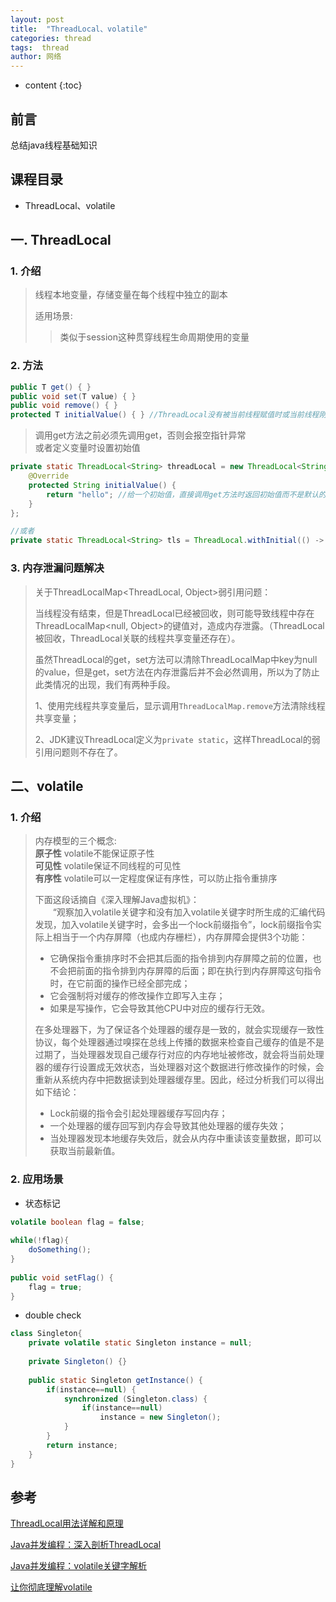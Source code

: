 ```yaml
---
layout: post
title:  "ThreadLocal、volatile"
categories: thread
tags:  thread
author: 网络
---
```


* content
{:toc}


## 前言

总结java线程基础知识

##  课程目录
* ThreadLocal、volatile









## 一. ThreadLocal

### 1. 介绍

> 线程本地变量，存储变量在每个线程中独立的副本
> 
> 适用场景: 
>
> > 类似于session这种贯穿线程生命周期使用的变量

### 2. 方法

```java
public T get() { }
public void set(T value) { }
public void remove() { }
protected T initialValue() { } //ThreadLocal没有被当前线程赋值时或当前线程刚调用remove方法后调用get方法，返回此方法值
```

> 调用get方法之前必须先调用get，否则会报空指针异常  
> 或者定义变量时设置初始值  

```java
private static ThreadLocal<String> threadLocal = new ThreadLocal<String>(){
    @Override
    protected String initialValue() {
        return "hello"; //给一个初始值，直接调用get方法时返回初始值而不是默认的null
    }
};

//或者
private static ThreadLocal<String> tls = ThreadLocal.withInitial(() -> "hello");
```

### 3. 内存泄漏问题解决

> 关于ThreadLocalMap<ThreadLocal, Object>弱引用问题：
> 
> 当线程没有结束，但是ThreadLocal已经被回收，则可能导致线程中存在ThreadLocalMap<null, Object>的键值对，造成内存泄露。（ThreadLocal被回收，ThreadLocal关联的线程共享变量还存在）。
> 
> 虽然ThreadLocal的get，set方法可以清除ThreadLocalMap中key为null的value，但是get，set方法在内存泄露后并不会必然调用，所以为了防止此类情况的出现，我们有两种手段。
> 
> 1、使用完线程共享变量后，显示调用`ThreadLocalMap.remove`方法清除线程共享变量；
> 
> 2、JDK建议ThreadLocal定义为`private static`，这样ThreadLocal的弱引用问题则不存在了。

## 二、volatile

### 1. 介绍

> 内存模型的三个概念:  
> **原子性**  volatile不能保证原子性  
> **可见性**  volatile保证不同线程的可见性  
> **有序性**  volatile可以一定程度保证有序性，可以防止指令重排序
>
> 下面这段话摘自《深入理解Java虚拟机》：  
>　　“观察加入volatile关键字和没有加入volatile关键字时所生成的汇编代码发现，加入volatile关键字时，会多出一个lock前缀指令”，lock前缀指令实际上相当于一个内存屏障（也成内存栅栏），内存屏障会提供3个功能：
> * 它确保指令重排序时不会把其后面的指令排到内存屏障之前的位置，也不会把前面的指令排到内存屏障的后面；即在执行到内存屏障这句指令时，在它前面的操作已经全部完成；
> * 它会强制将对缓存的修改操作立即写入主存；
> * 如果是写操作，它会导致其他CPU中对应的缓存行无效。
>
> 在多处理器下，为了保证各个处理器的缓存是一致的，就会实现缓存一致性协议，每个处理器通过嗅探在总线上传播的数据来检查自己缓存的值是不是过期了，当处理器发现自己缓存行对应的内存地址被修改，就会将当前处理器的缓存行设置成无效状态，当处理器对这个数据进行修改操作的时候，会重新从系统内存中把数据读到处理器缓存里。因此，经过分析我们可以得出如下结论：
> * Lock前缀的指令会引起处理器缓存写回内存；
> * 一个处理器的缓存回写到内存会导致其他处理器的缓存失效；
> * 当处理器发现本地缓存失效后，就会从内存中重读该变量数据，即可以获取当前最新值。


### 2. 应用场景

* 状态标记

```java
volatile boolean flag = false;
 
while(!flag){
    doSomething();
}
 
public void setFlag() {
    flag = true;
}
```

* double check

```java
class Singleton{
    private volatile static Singleton instance = null;
     
    private Singleton() {}
     
    public static Singleton getInstance() {
        if(instance==null) {
            synchronized (Singleton.class) {
                if(instance==null)
                    instance = new Singleton();
            }
        }
        return instance;
    }
}
```

## 参考
[ThreadLocal用法详解和原理](https://www.cnblogs.com/coshaho/p/5127135.html)

[Java并发编程：深入剖析ThreadLocal](https://www.cnblogs.com/dolphin0520/p/3920407.html)

[Java并发编程：volatile关键字解析](https://www.cnblogs.com/dolphin0520/p/3920373.html)

[让你彻底理解volatile](https://www.jianshu.com/p/157279e6efdb)